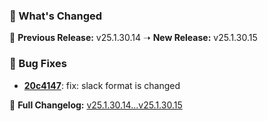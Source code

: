 ### 🚀 What's Changed

🔄 **Previous Release:** v25.1.30.14 ➝ **New Release:** v25.1.30.15

### 🐛 Bug Fixes
- **[20c4147](https://github.com/manisankar-divi/k8s-repo/commit/20c41474f985ff3a104a6ae2048065ebc192bc77)**: fix: slack format is changed

📜 **Full Changelog:** [v25.1.30.14...v25.1.30.15](https://github.com/manisankar-divi/k8s-repo/compare/v25.1.30.14...v25.1.30.15)

